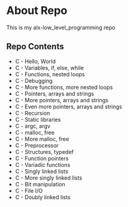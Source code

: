 # About Repo
This is my alx-low_level_programming repo

## Repo Contents
- C - Hello, World
- C - Variables, if, else, while
- C - Functions, nested loops
- C - Debugging
- C - More functions, more nested loops
- C - Pointers, arrays and strings
- C - More pointers, arrays and strings
- C - Even more pointers, arrays and strings
- C - Recursion
- C - Static libraries
- C - argc, argv
- C - malloc, free
- C - More malloc, free
- C - Preprocessor
- C - Structures, typedef
- C - Function pointers
- C - Variadic functions
- C - Singly linked lists
- C - More singly linked lists
- C - Bit manipulation
- C - File I/O
- C - Doubly linked lists
